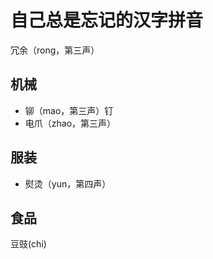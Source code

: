 # 自己总是忘记的汉字拼音

冗余（rong，第三声）

## 机械

* 铆（mao，第三声）钉
* 电爪（zhao，第三声）

## 服装

* 熨烫（yun，第四声）

## 食品

豆豉(chi)
